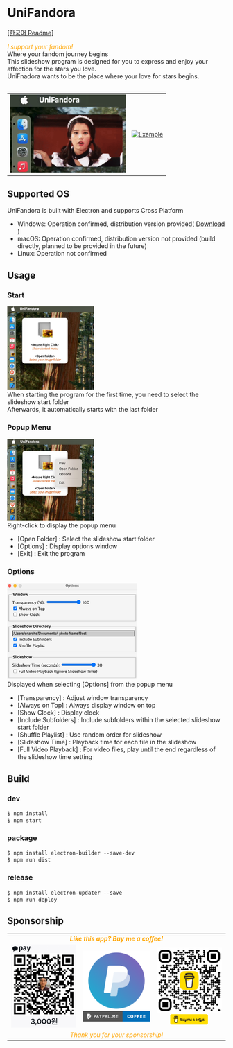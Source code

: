 # UniFandora

<a href="README-kr.md">[한국어 Readme]</a>

<i style="color: orange;">
  I support your fandom!
</i><br>
Where your fandom journey begins<br>
This slideshow program is designed for you to express and enjoy your affection for the stars you love.<br>
UniFnadora wants to be the place where your love for stars begins.<br>

<br>
<table>
  <tr>
    <td><img src="assets/help/running.gif" alt="Running" width="266" /></td>
    <td>
      <a href="https://youtu.be/Bk4apkK9hVU?si=SxhOfx8X3i6jFjcd">
        <img src="assets/help/example.gif" alt="Example" width="320" />
      </a>
    </td>
  </tr>
</table>

## Supported OS
UniFandora is built with Electron and supports Cross Platform

- Windows: Operation confirmed, distribution version provided(
<a href="https://github.com/enarche-ahn/unifandora-release/releases">Download</a>
)
- macOS: Operation confirmed, distribution version not provided (build directly, planned to be provided in the future)
- Linux: Operation not confirmed

## Usage
### Start
<img src="assets/help/screenshot - first.jpg" alt="help1" width="200" /><br>
When starting the program for the first time, you need to select the slideshow start folder<br>
Afterwards, it automatically starts with the last folder<br>

### Popup Menu
<img src="assets/help/screenshot - popup menu.jpg" alt="help2" width="200" /><br>
Right-click to display the popup menu<br>
- [Open Folder] : Select the slideshow start folder
- [Options] : Display options window
- [Exit] : Exit the program

### Options
<img src="assets/help/screenshot - options.jpg" alt="help1" width="300" /><br>
Displayed when selecting [Options] from the popup menu<br>
- [Transparency] : Adjust window transparency
- [Always on Top] : Always display window on top
- [Show Clock] : Display clock
- [Include Subfolders] : Include subfolders within the selected slideshow start folder
- [Shuffle Playlist] : Use random order for slideshow
- [Slideshow Time] : Playback time for each file in the slideshow
- [Full Video Playback] : For video files, play until the end regardless of the slideshow time setting

## Build

### dev
```
$ npm install
$ npm start
```

### package
```
$ npm install electron-builder --save-dev
$ npm run dist
```

### release
```
$ npm install electron-updater --save
$ npm run deploy
```



## Sponsorship

<table>
  <tr>
    <td align="center" colspan="3">
      <strong><i style="color: orange;">Like this app? Buy me a coffee!</i></strong>
    </td>
  </tr>
  <tr>
    <td align="center" width="250">
      <a href="https://qr.kakaopay.com/Ej8e5k8865dc01820">
        <img src="assets/kakaopay.png" alt="Kakaopay" width="150" />
      </a>
    </td>
    <td align="center" width="250">
      <a href="https://www.paypal.me/EnarcheAhn">
        <img src="assets/paypal.png" alt="PayPal" width="180" />
      </a>
    </td>
    <td align="center" width="250">
      <img src="assets/BuyMeCoffee.png" alt="Buy Me A Coffee" width="150" />
      <br>
      <a href="https://www.buymeacoffee.com/enarche" target="_blank">
        <img src="assets/BuyMeCoffeeButton.png" alt="Buy Me A Coffee" style="height: 24px !important;width: 87px !important;" >
      </a>
    </td>
  </tr>
  <tr>
    <td align="center" colspan="3">
      <i style="color: orange;">Thank you for your sponsorship!</i>
    </td>
  </tr>
</table>
